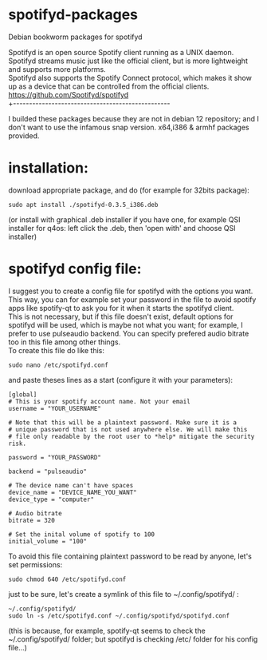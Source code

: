 # spotifyd-packages
Debian bookworm packages for spotifyd  
  
Spotifyd is an open source Spotify client running as a UNIX daemon.  
Spotifyd streams music just like the official client, but is more lightweight and supports more platforms.  
Spotifyd also supports the Spotify Connect protocol, which makes it show up as a device that can be controlled from the official clients.  
https://github.com/Spotifyd/spotifyd  
+-------------------------------------------------  

I builded these packages because they are not in debian 12 repository; and I don't want to use the infamous snap version. 
x64,i386 & armhf packages provided.  
  
# installation:  
  
download appropriate package, and do (for example for 32bits package):  
  
```
sudo apt install ./spotifyd-0.3.5_i386.deb
```
(or install with graphical .deb installer if you have one, for example QSI installer for q4os: left click the .deb, then 'open with' and choose QSI installer)  
  
# spotifyd config file:  
I suggest you to create a config file for spotifyd with the options you want. This way, you can for example set your password in the file to avoid spotify apps like spotify-qt to ask you for it when it starts the spotifyd client.  
This is not necessary, but if this file doesn't exist, default options for spotifyd will be used, which is maybe not what you want; for example, I prefer to use pulseaudio backend. You can specify prefered audio bitrate too in this file among other things.  
To create this file do like this:  
  
```
sudo nano /etc/spotifyd.conf
```
  
and paste theses lines as a start (configure it with your parameters):  
  
  
```
[global]
# This is your spotify account name. Not your email
username = "YOUR_USERNAME"

# Note that this will be a plaintext password. Make sure it is a
# unique password that is not used anywhere else. We will make this
# file only readable by the root user to *help* mitigate the security risk.

password = "YOUR_PASSWORD"

backend = "pulseaudio"

# The device name can't have spaces
device_name = "DEVICE_NAME_YOU_WANT"
device_type = "computer"

# Audio bitrate
bitrate = 320

# Set the inital volume of spotify to 100
initial_volume = "100"
```

To avoid this file containing plaintext password to be read by anyone, let's set permissions:  
```
sudo chmod 640 /etc/spotifyd.conf
```

just to be sure, let's create a symlink of this file to  ~/.config/spotifyd/ :  
```
~/.config/spotifyd/
sudo ln -s /etc/spotifyd.conf ~/.config/spotifyd/spotifyd.conf
```
(this is because, for example, spotify-qt seems to check the ~/.config/spotifyd/ folder; but spotifyd is checking /etc/ folder for his config file...)
  
